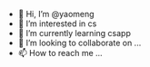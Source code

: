 - 👋 Hi, I’m @yaomeng
- 👀 I’m interested in cs
- 🌱 I’m currently learning csapp
- 💞️ I’m looking to collaborate on ...
- 📫 How to reach me ...

<!---
xiuyaomeng-1/xiuyaomeng-1 is a ✨ special ✨ repository because its `README.md` (this file) appears on your GitHub profile.
You can click the Preview link to take a look at your changes.
--->
